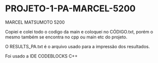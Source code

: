 # PROJETO-1-PA-MARCEL-5200
MARCEL MATSUMOTO 5200

Copiei e colei todo o codigo da main e coloquei no CÓDIGO.txt, porém o mesmo também se encontra no cpp ou main etc do projeto.

O RESULTS_PA.txt é o arquivo usado para a impressão dos resultados.

Foi usado a IDE CODEBLOCKS C++
